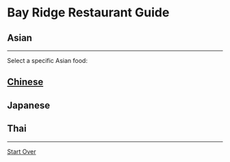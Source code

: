 # Bay Ridge Restaurant Guide
## Asian
---
Select a specific Asian food:
## [Chinese](https://www.pandabrooklyn.com/) 
## Japanese
## Thai
---
[Start Over](../home.md)
